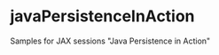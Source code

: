 javaPersistenceInAction
=======================

Samples for JAX sessions "Java Persistence in Action"

